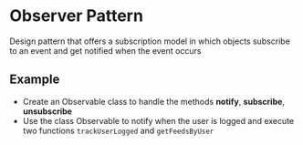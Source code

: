 # Observer Pattern

Design pattern that offers a subscription model in which objects subscribe to an event and get notified when the event occurs

## Example

- Create an Observable class to handle the methods **notify**, **subscribe**, **unsubscribe**
- Use the class Observable to notify when the user is logged and execute two functions `trackUserLogged` and `getFeedsByUser`